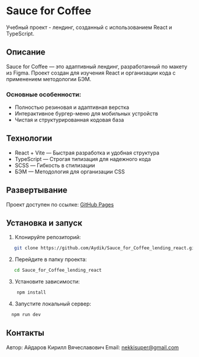 # Sauce for Coffee

Учебный проект - лендинг, созданный с использованием React и TypeScript.

## Описание

Sauce for Coffee — это адаптивный лендинг, разработанный по макету из Figma. Проект создан для изучения React и
организации кода с применением методологии БЭМ.

### Основные особенности:

- Полностью резиновая и адаптивная верстка
- Интерактивное бургер-меню для мобильных устройств
- Чистая и структурированная кодовая база

## Технологии

- React + Vite — Быстрая разработка и удобная структура
- TypeScript — Строгая типизация для надежного кода
- SCSS — Гибкость в стилизации
- БЭМ — Методология для организации CSS

## Развертывание

Проект доступен по ссылке: [GitHub Pages](https://Aydik.github.io/Sauce_for_Coffee_lending_react/)

## Установка и запуск

1. Клонируйте репозиторий:

```sh
   git clone https://github.com/Aydik/Sauce_for_Coffee_lending_react.git
```

2. Перейдите в папку проекта:

```sh
   cd Sauce_for_Coffee_lending_react
```

3. Установите зависимости:

```sh
    npm install
```

4. Запустите локальный сервер:

```sh
  npm run dev
```

## Контакты

Автор: Айдаров Кирилл Вячеславович
Email: nekkisuper@gmail.com